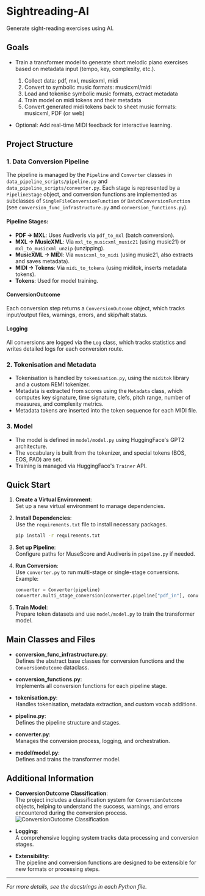 # Sightreading-AI

Generate sight-reading exercises using AI.

## Goals
- Train a transformer model to generate short melodic piano exercises based on metadata input (tempo, key, complexity, etc.).
   1. Collect data: pdf, mxl, musicxml, midi
   2. Convert to symbolic music formats: musicxml/midi
   3. Load and tokenise symbolic music formats, extract metadata
   4. Train model on midi tokens and their metadata
   5. Convert generated midi tokens back to sheet music formats: musicxml, PDF (or web)

- Optional: Add real-time MIDI feedback for interactive learning.

## Project Structure

### 1. Data Conversion Pipeline

The pipeline is managed by the `Pipeline` and `Converter` classes in `data_pipeline_scripts/pipeline.py` and `data_pipeline_scripts/converter.py`. Each stage is represented by a `PipelineStage` object, and conversion functions are implemented as subclasses of `SingleFileConversionFunction` or `BatchConversionFunction` (see `conversion_func_infrastructure.py` and `conversion_functions.py`).

#### Pipeline Stages:
- **PDF → MXL**: Uses Audiveris via `pdf_to_mxl` (batch conversion).
- **MXL → MusicXML**: Via `mxl_to_musicxml_music21` (using music21) or `mxl_to_musicxml_unzip` (unzipping).
- **MusicXML → MIDI**: Via `musicxml_to_midi` (using music21, also extracts and saves metadata).
- **MIDI → Tokens**: Via `midi_to_tokens` (using miditok, inserts metadata tokens).
- **Tokens**: Used for model training.

#### ConversionOutcome
Each conversion step returns a `ConversionOutcome` object, which tracks input/output files, warnings, errors, and skip/halt status.

#### Logging
All conversions are logged via the `Log` class, which tracks statistics and writes detailed logs for each conversion route.

### 2. Tokenisation and Metadata

- Tokenisation is handled by `tokenisation.py`, using the `miditok` library and a custom REMI tokenizer.
- Metadata is extracted from scores using the `Metadata` class, which computes key signature, time signature, clefs, pitch range, number of measures, and complexity metrics.
- Metadata tokens are inserted into the token sequence for each MIDI file.

### 3. Model

- The model is defined in `model/model.py` using HuggingFace's GPT2 architecture.
- The vocabulary is built from the tokenizer, and special tokens (BOS, EOS, PAD) are set.
- Training is managed via HuggingFace's `Trainer` API.

## Quick Start

1. **Create a Virtual Environment**:  
   Set up a new virtual environment to manage dependencies.

2. **Install Dependencies**:  
   Use the `requirements.txt` file to install necessary packages.
   ```bash
   pip install -r requirements.txt
   ```

3. **Set up Pipeline**:  
   Configure paths for MuseScore and Audiveris in `pipeline.py` if needed.

4. **Run Conversion**:  
   Use `converter.py` to run multi-stage or single-stage conversions. Example:
   ```python
   converter = Converter(pipeline)
   converter.multi_stage_conversion(converter.pipeline["pdf_in"], converter.pipeline["tokens"], overwrite=True, batch_if_possible=True)
   ```

5. **Train Model**:  
   Prepare token datasets and use `model/model.py` to train the transformer model.

## Main Classes and Files

- **conversion_func_infrastructure.py**:  
  Defines the abstract base classes for conversion functions and the `ConversionOutcome` dataclass.

- **conversion_functions.py**:  
  Implements all conversion functions for each pipeline stage.

- **tokenisation.py**:  
  Handles tokenisation, metadata extraction, and custom vocab additions.

- **pipeline.py**:  
  Defines the pipeline structure and stages.

- **converter.py**:  
  Manages the conversion process, logging, and orchestration.

- **model/model.py**:  
  Defines and trains the transformer model.

## Additional Information

- **ConversionOutcome Classification**:  
  The project includes a classification system for `ConversionOutcome` objects, helping to understand the success, warnings, and errors encountered during the conversion process. ![ConversionOutcome Classification](stuff/image.png)

- **Logging**:  
  A comprehensive logging system tracks data processing and conversion stages.

- **Extensibility**:  
  The pipeline and conversion functions are designed to be extensible for new formats or processing steps.

---

*For more details, see the docstrings in each Python file.*